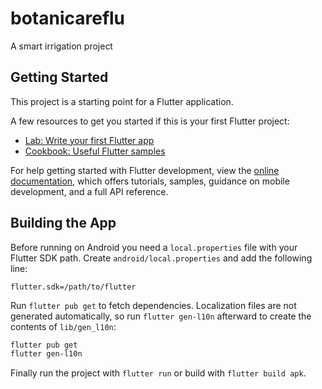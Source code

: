 # botanicareflu

A smart irrigation project

## Getting Started

This project is a starting point for a Flutter application.

A few resources to get you started if this is your first Flutter project:

- [Lab: Write your first Flutter app](https://docs.flutter.dev/get-started/codelab)
- [Cookbook: Useful Flutter samples](https://docs.flutter.dev/cookbook)

For help getting started with Flutter development, view the
[online documentation](https://docs.flutter.dev/), which offers tutorials,
samples, guidance on mobile development, and a full API reference.

## Building the App

Before running on Android you need a `local.properties` file with your Flutter
SDK path. Create `android/local.properties` and add the following line:

```
flutter.sdk=/path/to/flutter
```

Run `flutter pub get` to fetch dependencies. Localization files are not
generated automatically, so run `flutter gen-l10n` afterward to create the
contents of `lib/gen_l10n`:

```bash
flutter pub get
flutter gen-l10n
```

Finally run the project with `flutter run` or build with `flutter build apk`.
